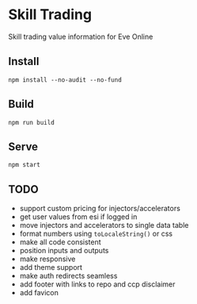 # Skill Trading

Skill trading value information for Eve Online

## Install

```shell
npm install --no-audit --no-fund
```

## Build

```shell
npm run build
```

## Serve

```shell
npm start
```

## TODO

- support custom pricing for injectors/accelerators
- get user values from esi if logged in
- move injectors and accelerators to single data table
- format numbers using `toLocaleString()` or css
- make all code consistent
- position inputs and outputs
- make responsive
- add theme support
- make auth redirects seamless
- add footer with links to repo and ccp disclaimer
- add favicon
